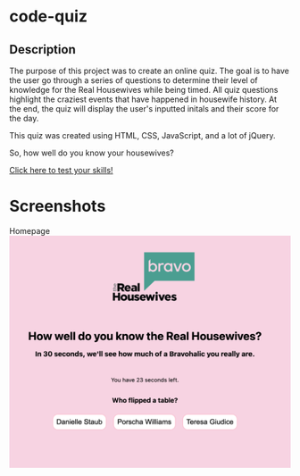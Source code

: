 # code-quiz

## Description
The purpose of this project was to create an online quiz. The goal is to have the user go through a series of questions to determine their level of knowledge for the Real Housewives while being timed. All quiz questions highlight the craziest events that have happened in housewife history. At the end, the quiz will display the user's inputted initals and their score for the day.

This quiz was created using HTML, CSS, JavaScript, and a lot of jQuery. 

So, how well do you know your housewives?

[Click here to test your skills!](https://maria-lara.github.io/code-quiz/)

# Screenshots
Homepage ![screenshot of homepage](https://github.com/maria-lara/code-quiz/blob/main/images/Screen%20Shot%202021-01-23%20at%202.15.56%20PM.png)
